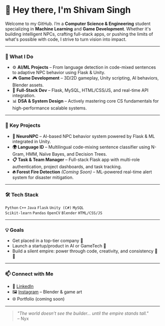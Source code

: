 # 👋 Hey there, I'm Shivam Singh

Welcome to my GitHub. I’m a **Computer Science & Engineering** student specializing in **Machine Learning** and **Game Development**. Whether it's building intelligent NPCs, crafting full-stack apps, or pushing the limits of what's possible with code, I strive to turn vision into impact.

---

### 🧠 What I Do
- ⚙️ **AI/ML Projects** – From language detection in code-mixed sentences to adaptive NPC behavior using Flask & Unity.
- 🎮 **Game Development** – 3D/2D gameplay, Unity scripting, AI behaviors, Blender assets.
- 🧱 **Full-Stack Dev** – Flask, MySQL, HTML/CSS/JS, and real-time API integration.
- 📊 **DSA & System Design** – Actively mastering core CS fundamentals for high-performance scalable systems.

---

### 🚀 Key Projects
- **🧠 NeuroNPC** – AI-based NPC behavior system powered by Flask & ML integrated in Unity.
- **🌍 Language ID** – Multilingual code-mixing sentence classifier using N-Gram, HMM, Naïve Bayes, and Decision Trees.
- **📋 Task & Team Manager** – Full-stack Flask app with multi-role authentication, project dashboards, and task tracking.
- **🔥 Forest Fire Detection** *(Coming Soon)* – ML-powered real-time alert system for disaster mitigation.

---

### 🛠 Tech Stack
`Python` `C++` `Java` `Flask` `Unity (C#)` `MySQL`  
`Scikit-learn` `Pandas` `OpenCV` `Blender` `HTML/CSS/JS`

---

### 💡 Goals
- Get placed in a top-tier company 💼
- Launch a startup/product in AI or GameTech 🚀
- Build a silent empire: power through code, creativity, and consistency 🧱👑

---

### 📫 Connect with Me
- 💼 [LinkedIn](https://linkedin.com/in/yourprofile)
- 🖼️ [Instagram](https://instagram.com/yourhandle) – Blender & game art
- 🌐 Portfolio (coming soon)

---

> _"The world doesn’t see the builder… until the empire stands tall."_  
– Nyx
